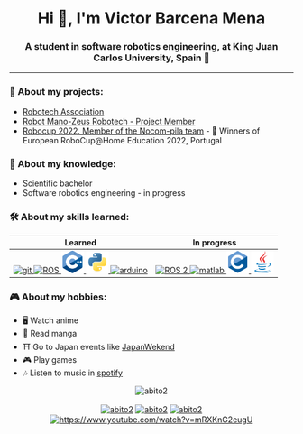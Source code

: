 <h1 align="center">Hi 👋, I'm Victor Barcena Mena</h1>

<h3 align="center">A student in software robotics engineering, at King Juan Carlos University, Spain 🤖</h3>

* * *

### 🤖 About my projects:

* [Robotech Association](https://github.com/RoboTech-URJC)
* [Robot Mano-Zeus Robotech - Project Member](https://github.com/RoboTech-URJC/Mano-Zeus)
* [Robocup 2022. Member of the Nocom-pila team](https://twitter.com/jm__guerrero/status/1533122565392285696?s=20) - 🥇 Winners of European RoboCup@Home Education 2022, Portugal

### 📖 About my knowledge:
* Scientific bachelor 
* Software robotics engineering - in progress

### 🛠️ About my skills learned:
 **Learned** | **In progress** 
:--------:|:--------:
<a href="https://git-scm.com/" target="_blank" rel="noreferrer"> <img src="https://www.vectorlogo.zone/logos/git-scm/git-scm-icon.svg" alt="git" width="40" height="40"/> <a href="https://ros.org" target="_blank" rel="noreferrer"> <img src="https://offjangir.github.io/assets/img/jpg/ros.png" alt="ROS" width="40" height="40"/> <a href="https://www.w3schools.com/cpp/" target="_blank" rel="noreferrer"> <img src="https://raw.githubusercontent.com/devicons/devicon/master/icons/cplusplus/cplusplus-original.svg" alt="cplusplus" width="40" height="40"/> <a href="https://www.python.org" target="_blank" rel="noreferrer"> <img src="https://raw.githubusercontent.com/devicons/devicon/master/icons/python/python-original.svg" alt="python" width="40" height="40"/>  <a href="https://www.arduino.cc/" target="_blank" rel="noreferrer"> <img src="https://cdn.worldvectorlogo.com/logos/arduino-1.svg" alt="arduino" width="40" height="40"/> | <a href="https://docs.ros.org/en/foxy/index.html" target="_blank" rel="noreferrer"> <img src="https://avatars.githubusercontent.com/u/3979232?s=280&v=4" alt="ROS 2" width="40" height="40"/> <a href="https://www.mathworks.com/" target="_blank" rel="noreferrer"> <img src="https://upload.wikimedia.org/wikipedia/commons/2/21/Matlab_Logo.png" alt="matlab" width="40" height="40"/> <a href="https://www.cprogramming.com/" target="_blank" rel="noreferrer"> <img src="https://raw.githubusercontent.com/devicons/devicon/master/icons/c/c-original.svg" alt="c" width="40" height="40"/>  <a href="https://www.java.com" target="_blank" rel="noreferrer"> <img src="https://raw.githubusercontent.com/devicons/devicon/master/icons/java/java-original.svg" alt="java" width="40" height="40"/>
</p>


### 🎮 About my hobbies:
* 🖥️ Watch anime
* 📖 Read manga
* ⛩️ Go to Japan events like [JapanWekend](https://www.japanweekend.com)
* 🎮 Play games
* 🎶 Listen to music in [spotify](https://open.spotify.com/user/sibprc54pysl7opy4rbxee573?si=b6fec24d873b457f)
  
  
<!--[![GitHub Streak](http://github-readme-streak-stats.herokuapp.com?user=vbarcena2020&theme=github-dark-blue&hide_border=true)](https://git.io/streak-stats)-->
<p align="center">
  <img src="http://github-readme-streak-stats.herokuapp.com?user=vbarcena2020&theme=github-dark-blue&hide_border=true" alt= "abito2"/>
</p>

<p align="center"> <a href="https://www.instagram.com/abito_2" target="blank"><img align="center" src="https://raw.githubusercontent.com/rahuldkjain/github-profile-readme-generator/master/src/images/icons/Social/instagram.svg" alt="abito2" height="30" width="30" /></a>  
<a href="https://twitter.com/abito_2" target="blank"><img align="center" src="https://raw.githubusercontent.com/rahuldkjain/github-profile-readme-generator/master/src/images/icons/Social/twitter.svg" alt="abito2" height="30" width="30" /></a> 
<a href="https://www.linkedin.com/in/víctor-bárcena-mena-400155266/" target="blank"><img align="center" src="https://raw.githubusercontent.com/rahuldkjain/github-profile-readme-generator/master/src/images/icons/Social/linked-in-alt.svg" alt="abito2" height="30" width="30" /></a>
<a href="https://www.youtube.com/watch?v=mRXKnG2eugU" target="blank"><img align="center" src="https://raw.githubusercontent.com/rahuldkjain/github-profile-readme-generator/master/src/images/icons/Social/youtube.svg" alt="https://www.youtube.com/watch?v=mRXKnG2eugU" height="30" width="30" /></a>  </p>
 
  
